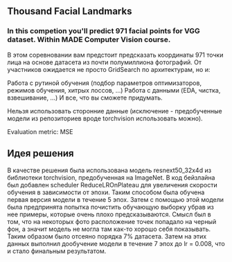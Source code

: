 ## Thousand Facial Landmarks
### In this competion you'll predict 971 facial points for VGG dataset. Within MADE Computer Vision course.

В этом соревновании вам предстоит предсказать координаты 971 точки лица на основе датасета из почти полумиллиона фотографий.
От участников ожидается не просто GridSearch по архитектурам, но и:

Работа с рутиной обучения (подбор параметров оптимизаторов, режимов обучения, хитрых лоссов, …)
Работа с данными (EDA, чистка, взвешивание, …)
И все, что вы сможете придумать.

Нельзя использовать сторонние данные (исключение - предобученные модели из репозиториев вроде torchvision использовать можно).

Evaluation metric: MSE

## Идея решения
В качестве решения была использована модель resnext50_32x4d из библиотеки torchvision, предобученная на ImageNet. В код бейзлайна был добавлен scheduler ReduceLROnPlateau для увеличения скорости обучения в зависимости от эпохи. Таким способом была обучена первая версия модели в течение 5 эпох. Затем с помощью этой модели была предпринята попытка почистить обучающую выборку убрав из нее примеры, которые очень плохо предсказываются. Смысл был в том, что на некоторых фото расположение точек попадало на черный фон, а значит модель не могла там как-то хорошо себя показывать. Таким образом было отсеяно порядка 7% датасета. Затем на этих данных выполнил дообучение модели в течение 7 эпох до lr = 0.008, что и стало финальным результатом.
